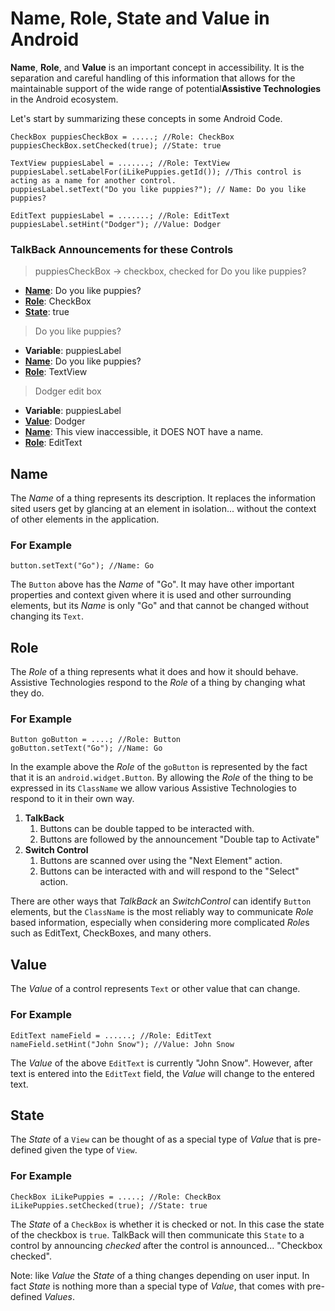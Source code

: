 # Name, Role, State and Value in Android

**Name**, **Role**, and **Value** is an important concept in accessibility. It is the separation and careful handling 
of this information that allows for the maintainable support of the wide range of potential**Assistive Technologies** 
in the Android ecosystem.

Let's start by summarizing these concepts in some Android Code.

```
CheckBox puppiesCheckBox = .....; //Role: CheckBox
puppiesCheckBox.setChecked(true); //State: true

TextView puppiesLabel = .......; //Role: TextView
puppiesLabel.setLabelFor(iLikePuppies.getId()); //This control is acting as a name for another control.
puppiesLabel.setText("Do you like puppies?"); // Name: Do you like puppies?

EditText puppiesLabel = .......; //Role: EditText
puppiesLabel.setHint("Dodger"); //Value: Dodger
```

### TalkBack Announcements for these Controls

> puppiesCheckBox -> checkbox, checked for Do you like puppies?

- [**Name**](#name): Do you like puppies?
- [**Role**](#role): CheckBox
- [**State**](#state): true

> Do you like puppies?

- **Variable**: puppiesLabel
- [**Name**](#name): Do you like puppies?
- [**Role**](#role): TextView

> Dodger edit box
- **Variable**: puppiesLabel
- [**Value**](#value): Dodger
- [**Name**](#name): This view inaccessible, it DOES NOT have a name.
- [**Role**](#role): EditText

## Name

The *Name* of a thing represents its description. It replaces the information sited users get by
glancing at an element in isolation... without the context of other elements in the application. 

### For Example

```
button.setText("Go"); //Name: Go
```

The `Button` above has the *Name* of "Go". It may have other important properties and context given 
where it is used and other surrounding elements, but its *Name* is only "Go" and that cannot be 
changed without changing its `Text`.

## Role

The *Role* of a thing represents what it does and how it should behave. Assistive Technologies
respond to the *Role* of a thing by changing what they do.

### For Example

```
Button goButton = ....; //Role: Button
goButton.setText("Go"); //Name: Go
``` 

In the example above the *Role* of the `goButton` is represented by the fact that it is an 
`android.widget.Button`. By allowing the *Role* of the thing to be expressed in its `ClassName` we 
allow various Assistive Technologies to respond to it in their own way. 

1. **TalkBack**
    1. Buttons can be double tapped to be interacted with.
    2. Buttons are followed by the announcement "Double tap to Activate"
2. **Switch Control**
    1. Buttons are scanned over using the "Next Element" action.
    2. Buttons can be interacted with and will respond to the "Select" action.

There are other ways that *TalkBack* an *SwitchControl* can identify `Button` elements, but the 
`ClassName` is the most reliably way to communicate *Role* based information, especially when 
considering more complicated *Role*s such as EditText, CheckBoxes, and many others.

## Value

The *Value* of a control represents `Text` or other value that can change.

### For Example

```
EditText nameField = ......; //Role: EditText 
nameField.setHint("John Snow"); //Value: John Snow
``` 

The *Value* of the above `EditText` is currently "John Snow". However, after text is entered into
the `EditText` field, the *Value* will change to the entered text.

## State

The *State* of a `View` can be thought of as a special type of *Value* that is pre-defined given
the type of `View`.

### For Example

```
CheckBox iLikePuppies = .....; //Role: CheckBox
iLikePuppies.setChecked(true); //State: true
```

The *State* of a `CheckBox` is whether it is checked or not. In this case the state of the checkbox
is `true`. TalkBack will then communicate this `State` to a control by announcing *checked* after
the control is announced... "Checkbox checked".

Note: like *Value* the *State* of a thing changes depending on user input. In fact *State* is 
nothing more than a special type of *Value*, that comes with pre-defined *Values*. 
